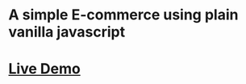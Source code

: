 # A simple E-commerce using plain vanilla javascript

# [Live Demo](https://620135c71d2e92008aa19336--vigorous-babbage-001f02.netlify.app)
